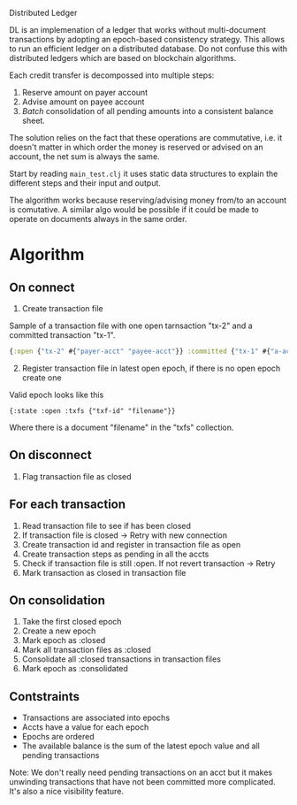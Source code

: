 Distributed Ledger

DL is an implemenation of a ledger that works without multi-document transactions by adopting an epoch-based consistency strategy. This allows to run an efficient ledger on a distributed database. Do not confuse this with distributed ledgers which are based on blockchain algorithms.

Each credit transfer is decompossed into multiple steps:

1) Reserve amount on payer account
2) Advise amount on payee account
3) _Batch_ consolidation of all pending amounts into a consistent balance sheet.

The solution relies on the fact that these operations are commutative, i.e. it doesn't matter in which order the money is reserved or advised on an account, the net sum is always the same.

Start by reading `main_test.clj` it uses static data structures to explain the different steps and their input and output. 

The algorithm works because reserving/advising money from/to an account is comutative. A similar algo would be possible if it could be made to operate on documents always in the same order. 

Algorithm 
====

On connect
---

1. Create transaction file

Sample of a transaction file with one open tarnsaction "tx-2" and a committed transaction "tx-1".

```clojure
{:open {"tx-2" #{"payer-acct" "payee-acct"}} :committed {"tx-1" #{"a-acct" "b-acct"}}}
```

2. Register transaction file in latest open epoch, if there is no open epoch create one

Valid epoch looks like this

`{:state :open :txfs {"txf-id" "filename"}}`

Where there is a document "filename" in the "txfs" collection.

On disconnect
-------------

1. Flag transaction file as closed

For each transaction
-------------

1. Read transaction file to see if has been closed
2. If transaction file is closed -> Retry with new connection
3. Create transaction id and register in transaction file as open
4. Create transaction steps as pending in all the accts
5. Check if transaction file is still :open. If not revert transaction -> Retry
5. Mark transaction as closed in transaction file

On consolidation
-------------

1. Take the first closed epoch
1. Create a new epoch
2. Mark epoch as :closed
3. Mark all transaction files as :closed
4. Consolidate all :closed transactions in transaction files
5. Mark epoch as :consolidated


Contstraints
---

- Transactions are associated into epochs
- Accts have a value for each epoch 
- Epochs are ordered
- The available balance is the sum of the latest epoch value and all pending transactions

Note: We don't really need pending transactions on an acct but it makes unwinding transactions that have not been committed more complicated. It's also a nice visibility feature.